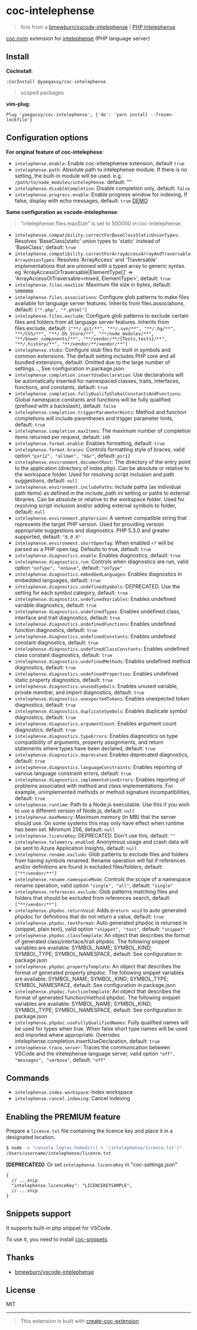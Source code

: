 # coc-intelephense

> fork from a [bmewburn/vscode-intelephense](https://github.com/bmewburn/vscode-intelephense) | [PHP Intelephense](https://marketplace.visualstudio.com/items?itemName=bmewburn.vscode-intelephense-client)

[coc.nvim](https://github.com/neoclide/coc.nvim) extension for [intelephense](https://intelephense.com/) (PHP language server)

## Install

**CocInstall**:

```vim
:CocInstall @yaegassy/coc-intelephense
```

> scoped packages

**vim-plug**:

```vim
Plug 'yaegassy/coc-intelephense', {'do': 'yarn install --frozen-lockfile'}
```

## Configuration options

**For original feature of coc-intelephese**:

- `intelephense.enable`: Enable coc-intelephense extension, default `true`
- `intelephense.path`: Absolute path to intelephense module. If there is no setting, the built-in module will be used. e.g. `/path/to/node_modules/intelephense`. default: ""
- `intelephense.disableCompletion`: Disable completion only, default: `false`
- `intelephense.progress.enable`: Enable progress window for indexing, If false, display with echo messages, default: `true` [DEMO](https://github.com/yaegassy/coc-intelephense/pull/2)

**Same configuration as vscode-intelephense**:

> "intelephense.files.maxSize" is set to 500000 in coc-intelephense.

- `intelephense.compatibility.correctForBaseClassStaticUnionTypes`: Resolves 'BaseClass|static' union types to 'static' instead of 'BaseClass', default: `true`
- `intelephense.compatibility.correctForArrayAccessArrayAndTraversableArrayUnionTypes`: Resolves 'ArrayAccess' and 'Traversable' implementations that are unioned with a typed array to generic syntax. eg 'ArrayAccessOrTraversable|ElementType[]' => 'ArrayAccessOrTraversable<mixed, ElementType>', default: `true`
- `intelephense.files.maxSize`: Maximum file size in bytes, default: `5000000`
- `intelephense.files.associations`: Configure glob patterns to make files available for language server features. Inherits from files.associations, default: `["*.php", "*.phtml"]`
- `intelephense.files.exclude`: Configure glob patterns to exclude certain files and folders from all language server features. Inherits from files.exclude, default: `["**/.git/**", "**/.svn/**", "**/.hg/**", "**/CVS/**", "**/.DS_Store/**", "**/node_modules/**", "**/bower_components/**", "**/vendor/**/{Tests,tests}/**", "**/.history/**", "**/vendor/**/vendor/**"]`
- `intelephense.stubs`: Configure stub files for built in symbols and common extensions. The default setting includes PHP core and all bundled extensions, default: Omitted due to the large number of settings..., See configuration in package.json
- `intelephense.completion.insertUseDeclaration`: Use declarations will be automatically inserted for namespaced classes, traits, interfaces, functions, and constants, default: `true`
- `intelephense.completion.fullyQualifyGlobalConstantsAndFunctions`: Global namespace constants and functions will be fully qualified (prefixed with a backslash), default: `false`
- `intelephense.completion.triggerParameterHints`: Method and function completions will include parentheses and trigger parameter hints, default: `true`
- `intelephense.completion.maxItems`: The maximum number of completion items returned per request, default: `100`
- `intelephense.format.enable`: Enables formatting, default: `true`
- `intelephense.format.braces`: Controls formatting style of braces, valid option `"psr12", "allman", "k&r"`, default: `psr12`
- `intelephense.environment.documentRoot`: The directory of the entry point to the application (directory of index.php). Can be absolute or relative to the workspace folder. Used for resolving script inclusion and path suggestions, default: `null`
- `intelephense.environment.includePaths`: include paths (as individual path items) as defined in the include_path ini setting or paths to external libraries. Can be absolute or relative to the workspace folder. Used for resolving script inclusion and/or adding external symbols to folder, default: `null`
- `intelephense.environment.phpVersion`: A semver compatible string that represents the target PHP version. Used for providing version appropriate suggestions and diagnostics. PHP 5.3.0 and greater supported, default: `"8.0.0"`
- `intelephense.environment.shortOpenTag`: When enabled `<?` will be parsed as a PHP open tag. Defaults to true, default: `true`
- `intelephense.diagnostics.enable`: Enables diagnostics, default: `true`
- `intelephense.diagnostics.run`: Controls when diagnostics are run, valid option `"onType", "onSave"`, default: `"onType"`
- `intelephense.diagnostics.embeddedLanguages`: Enables diagnostics in embedded languages, default: `true`
- `intelephense.diagnostics.undefinedSymbols`: DEPRECATED. Use the setting for each symbol category, default: `true`
- `intelephense.diagnostics.undefinedVariables`: Enables undefined variable diagnostics, default: `true`
- `intelephense.diagnostics.undefinedTypes`: Enables undefined class, interface and trait diagnostics, default: `true`
- `intelephense.diagnostics.undefinedFunctions`: Enables undefined function diagnostics, default: `true`
- `intelephense.diagnostics.undefinedConstants`: Enables undefined constant diagnostics, default: `true`
- `intelephense.diagnostics.undefinedClassConstants`: Enables undefined class constant diagnostics, default: `true`
- `intelephense.diagnostics.undefinedMethods`: Enables undefined method diagnostics, default: `true`
- `intelephense.diagnostics.undefinedProperties`: Enables undefined static property diagnostics, default: `true`
- `intelephense.diagnostics.unusedSymbols`: Enables unused variable, private member, and import diagnostics, default: `true`
- `intelephense.diagnostics.unexpectedTokens`: Enables unexpected token diagnostics, default: `true`
- `intelephense.diagnostics.duplicateSymbols`: Enables duplicate symbol diagnostics, default: `true`
- `intelephense.diagnostics.argumentCount`: Enables argument count diagnostics, default: `true`
- `intelephense.diagnostics.typeErrors`: Enables diagnostics on type compatibility of arguments, property assignments, and return statements where types have been declared, default: `true`
- `intelephense.diagnostics.deprecated`: Enables deprecated diagnostics, default: `true`
- `intelephense.diagnostics.languageConstraints`: Enables reporting of various language constraint errors, default: `true`
- `intelephense.diagnostics.implementationErrors`: Enables reporting of problems associated with method and class implementations. For example, unimplemented methods or method signature incompatibilities, default: `true`
- `intelephense.runtime`: Path to a Node.js executable. Use this if you wish to use a different version of Node.js, default: `null`
- `intelephense.maxMemory`: Maximum memory (in MB) that the server should use. On some systems this may only have effect when runtime has been set. Minimum 256, default: `null`
- `intelephense.licenceKey`: DEPRECATED. Don't use this, default: `""`
- `intelephense.telemetry.enabled`: Anonymous usage and crash data will be sent to Azure Application Insights, default: `null`
- `intelephense.rename.exclude`: Glob patterns to exclude files and folders from having symbols renamed. Rename operation will fail if references and/or definitions are found in excluded files/folders, default: `["**/vendor/**"]`
- `intelephense.rename.namespaceMode`: Controls the scope of a namespace rename operation, valid option `"single", "all"`, default: `"single"`
- `intelephense.references.exclude`: Glob patterns matching files and folders that should be excluded from references search, default: `["**/vendor/**"]`
- `intelephense.phpdoc.returnVoid`: Adds `@return void` to auto generated phpdoc for definitions that do not return a value, default: `true`
- `intelephense.phpdoc.textFormat`: Auto generated phpdoc is returned in {snippet, plain text}, valid option `"snippet", "text"`, default: `"snippet"`
- `intelephense.phpdoc.classTemplate`: An object that describes the format of generated class/interface/trait phpdoc. The following snippet variables are available: SYMBOL_NAME; SYMBOL_KIND; SYMBOL_TYPE; SYMBOL_NAMESPACE, default: See configuration in package.json
- `intelephense.phpdoc.propertyTemplate`: An object that describes the format of generated property phpdoc. The following snippet variables are available: SYMBOL_NAME; SYMBOL_KIND; SYMBOL_TYPE; SYMBOL_NAMESPACE, default: See configuration in package.json
- `intelephense.phpdoc.functionTemplate`: An object that describes the format of generated function/method phpdoc. The following snippet variables are available: SYMBOL_NAME; SYMBOL_KIND; SYMBOL_TYPE; SYMBOL_NAMESPACE, default: See configuration in package.json
- `intelephense.phpdoc.useFullyQualifiedNames`: Fully qualified names will be used for types when true. When false short type names will be used and imported where appropriate. Overrides intelephense.completion.insertUseDeclaration, default: `true`
- `intelephense.trace.server`: Traces the communication between VSCode and the intelephense language server, valid option `"off", "messages", "verbose"`, default: `"off"`

## Commands

- `intelephense.index.workspace`: Index workspace
- `intelephense.cancel.indexing`: Cancel indexing

## Enabling the PREMIUM feature

Prepare a `licence.txt` file containing the licence key and place it in a designated location.

```sh
$ node -e "console.log(os.homedir() + '/intelephense/licence.txt')"
/Users/username/intelephense/licence.txt
```

**[DEPRECATED]:** Or set `intelephense.licenceKey` in "coc-settings.json"

```jsonc
{
  // ...snip
  "intelephense.licenceKey": "LICENCEKEYSAMPLE",
  // ...snip
}
```

## Snippets support

It supports built-in php snippet for VSCode.

To use it, you need to install [coc-snippets](https://github.com/neoclide/coc-snippets).

## Thanks

- [bmewburn/vscode-intelephense](https://github.com/bmewburn/vscode-intelephense)

## License

MIT

----

> This extension is built with [create-coc-extension](https://github.com/fannheyward/create-coc-extension)
